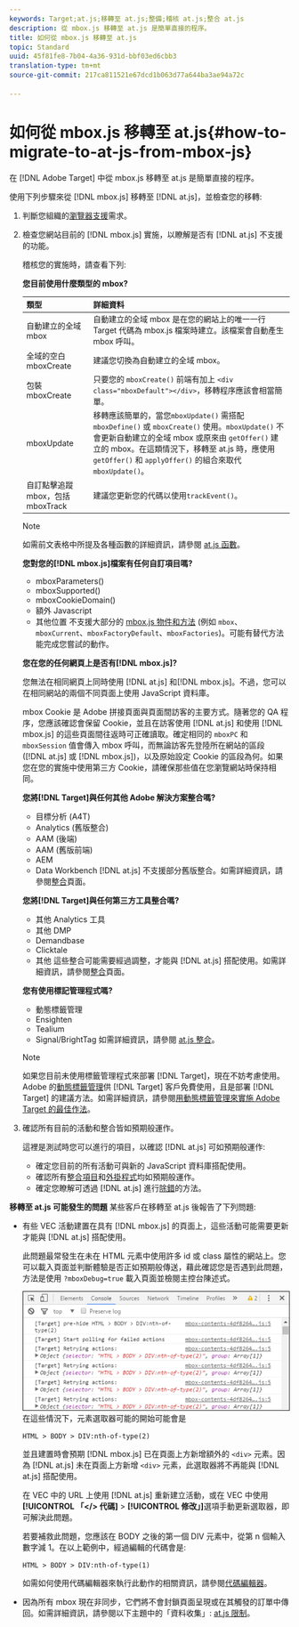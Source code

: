 ```yaml
---
keywords: Target;at.js;移轉至 at.js;整備;稽核 at.js;整合 at.js
description: 從 mbox.js 移轉至 at.js 是簡單直接的程序。
title: 如何從 mbox.js 移轉至 at.js
topic: Standard
uuid: 45f81fe8-7b04-4a36-931d-bbf03ed6cbb3
translation-type: tm+mt
source-git-commit: 217ca811521e67dcd1b063d77a644ba3ae94a72c

---
```



# 如何從 mbox.js 移轉至 at.js{#how-to-migrate-to-at-js-from-mbox-js}

在 [!DNL Adobe Target] 中從 mbox.js 移轉至 at.js 是簡單直接的程序。

使用下列步驟來從 [!DNL mbox.js] 移轉至 [!DNL at.js]，並檢查您的移轉:

1. 判斷您組織的[瀏覽器支援](../../../../c-implementing-target/c-considerations-before-you-implement-target/supported-browsers.md#reference_01B4BF99E7D545A7998773202A2F6100)需求。
1. 檢查您網站目前的 [!DNL mbox.js] 實施，以瞭解是否有 [!DNL at.js] 不支援的功能。

   稽核您的實施時，請查看下列:

   **您目前使用什麼類型的 mbox?**

   | 類型 | 詳細資料 |
   |--- |--- |
   | 自動建立的全域 mbox | 自動建立的全域 mbox 是在您的網站上的唯一一行 Target 代碼為 mbox.js 檔案時建立。該檔案會自動產生 mbox 呼叫。 |
   | 全域的空白 mboxCreate | 建議您切換為自動建立的全域 mbox。 |
   | 包裝 mboxCreate | 只要您的 `mboxCreate()` 前端有加上 `<div class="mboxDefault"></div>`，移轉程序應該會相當簡單。 |
   | mboxUpdate | 移轉應該簡單的，當您`mboxUpdate()` 需搭配 `mboxDefine()` 或 `mboxCreate()` 使用。`mboxUpdate()` 不會更新自動建立的全域 mbox 或原來由 `getOffer()` 建立的 mbox。在這類情況下，移轉至 at.js 時，應使用 `getOffer()` 和 `applyOffer()` 的組合來取代 `mboxUpdate()`。 |
   | 自訂點擊追蹤 mbox，包括 mboxTrack | 建議您更新您的代碼以使用`trackEvent()`。 |

   >[!NOTE]
   >
   >如需前文表格中所提及各種函數的詳細資訊，請參閱 [at.js 函數](/help/c-implementing-target/c-implementing-target-for-client-side-web/cmp-atjs-functions.md)。

   **您對您的[!DNL mbox.js]檔案有任何自訂項目嗎?**

   * mboxParameters()
   * mboxSupported()
   * mboxCookieDomain()
   * 額外 Javascript
   * 其他位置
   不支援大部分的 [mbox.js 物件和方法](../../../../c-target/c-visitor-profile/variables-profiles-parameters-methods.md#section_8C78059D15D9452F95636A5640188537) (例如 `mbox`、`mboxCurrent`、`mboxFactoryDefault`、`mboxFactories`)。可能有替代方法能完成您嘗試的動作。

   **您在您的任何網頁上是否有[!DNL mbox.js]?**

   您無法在相同網頁上同時使用 [!DNL at.js] 和[!DNL mbox.js]。不過，您可以在相同網站的兩個不同頁面上使用 JavaScript 資料庫。

   mbox Cookie 是 Adobe 拼接頁面與頁面間訪客的主要方式。隨著您的 QA 程序，您應該確認會保留 Cookie，並且在訪客使用 [!DNL at.js] 和使用 [!DNL mbox.js] 的這些頁面間往返時可正確讀取。確定相同的 `mboxPC` 和 `mboxSession` 值會傳入 mbox 呼叫，而無論訪客先登陸所在網站的區段 ([!DNL at.js] 或 [!DNL mbox.js])，以及原始設定 Cookie 的區段為何。如果您在您的實施中使用第三方 Cookie，請確保那些值在您瀏覽網站時保持相同。

   **您將[!DNL Target]與任何其他 Adobe 解決方案整合嗎?**

   * 目標分析 (A4T)
   * Analytics (舊版整合)
   * AAM (後端)
   * AAM (舊版前端)
   * AEM
   * Data Workbench
   [!DNL at.js] 不支援部分舊版整合。如需詳細資訊，請參閱[整合](../../../../c-implementing-target/c-implementing-target-for-client-side-web/c-how-atjs-works/target-atjs-integrations.md#concept_C100BC4F073C4B57A608B309D0157B39)頁面。

   **您將[!DNL Target]與任何第三方工具整合嗎?**

   * 其他 Analytics 工具
   * 其他 DMP
   * Demandbase
   * Clicktale
   * 其他
   這些整合可能需要經過調整，才能與 [!DNL at.js] 搭配使用。如需詳細資訊，請參閱[整合](../../../../c-implementing-target/c-implementing-target-for-client-side-web/c-how-atjs-works/target-atjs-integrations.md#concept_C100BC4F073C4B57A608B309D0157B39)頁面。

   **您有使用標記管理程式嗎?**

   * 動態標籤管理
   * Ensighten
   * Tealium
   * Signal/BrightTag
   如需詳細資訊，請參閱 [at.js 整合](../../../../c-implementing-target/c-implementing-target-for-client-side-web/c-how-atjs-works/target-atjs-integrations.md#concept_C100BC4F073C4B57A608B309D0157B39)。

   >[!NOTE]
   >
   >如果您目前未使用標籤管理程式來部署 [!DNL Target]，現在不妨考慮使用。Adobe 的[動態標籤管理](https://dtm.adobe.com)供 [!DNL Target] 客戶免費使用，且是部署 [!DNL Target] 的建議方法。如需詳細資訊，請參閱[用動態標籤管理來實施 Adobe Target 的最佳作法](https://docs.adobe.com/content/help/en/dtm/implementing/overview.html)。

1. 確認所有目前的活動和整合皆如預期般運作。

   這裡是測試時您可以進行的項目，以確認 [!DNL at.js] 可如預期般運作:

   * 確定您目前的所有活動可與新的 JavaScript 資料庫搭配使用。
   * 確認所有[整合項目](../../../../c-implementing-target/c-implementing-target-for-client-side-web/c-how-atjs-works/target-atjs-integrations.md#concept_C100BC4F073C4B57A608B309D0157B39)和[外掛程式](../../../../c-implementing-target/c-implementing-target-for-client-side-web/t-mbox-download/c-target-atjs-implementation/target-atjs-plugins.md#concept_F5D4C0A4DACF41409CC42FDD93B13FAF)均如預期般運作。
   * 確定您瞭解可透過 [!DNL at.js] 進行[除錯](../../../../c-implementing-target/c-implementing-target-for-client-side-web/c-target-debugging-atjs/target-debugging-atjs.md#concept_CAE591DA8C404C22917584ECD4F7494F)的方法。

**移轉至 at.js 可能發生的問題** 某些客戶在移轉至 at.js 後報告了下列問題:

* 有些 VEC 活動建置在具有 [!DNL mbox.js] 的頁面上，這些活動可能需要更新才能與 [!DNL at.js] 搭配使用。

   此問題最常發生在未在 HTML 元素中使用許多 id 或 class 屬性的網站上。您可以載入頁面並判斷體驗是否正如預期般傳送，藉此確認您是否遇到此問題，方法是使用 `?mboxDebug=true` 載入頁面並檢閱主控台陳述式。

   ![](assets/mboxdebug.png)
在這些情況下，元素選取器可能的開始可能會是

   ```
   HTML > BODY > DIV:nth-of-type(2)
   ```

   並且建置時會預期 [!DNL mbox.js] 已在頁面上方新增額外的 `<div>` 元素。因為 [!DNL at.js] 未在頁面上方新增 `<div>` 元素，此選取器將不再能與 [!DNL at.js] 搭配使用。

   在 VEC 中的 URL 上使用 [!DNL at.js] 重新建立活動，或在 VEC 中使用&#x200B;**[!UICONTROL 「&lt;/&gt; 代碼]** &gt; **[!UICONTROL 修改」]**&#x200B;選項手動更新選取器，即可解決此問題。

   若要補救此問題，您應該在 BODY 之後的第一個 DIV 元素中，從第 n 個輸入數字減 1。在以上範例中，經過編輯的代碼會是:

   ```
   HTML > BODY > DIV:nth-of-type(1)
   ```

   如需如何使用代碼編輯器來執行此動作的相關資訊，請參閱[代碼編輯器](../../../../c-experiences/c-visual-experience-composer/c-vec-code-editor/vec-code-editor.md#concept_B3A6E9EE3A60406DB640E205EA1745B5)。

* 因為所有 mbox 現在非同步，它們將不會封鎖頁面呈現或在其觸發的訂單中傳回。如需詳細資訊，請參閱以下主題中的「資料收集」: [at.js 限制](../../../../c-implementing-target/c-implementing-target-for-client-side-web/t-mbox-download/c-target-atjs-implementation/target-atjs-limitations.md#concept_FA99E4D6EC274552BF45E01AFB76CCAE)。

